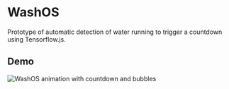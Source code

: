 # WashOS

Prototype of automatic detection of water running to trigger a countdown using Tensorflow.js.

## Demo

![WashOS animation with countdown and bubbles](washos.gif)
